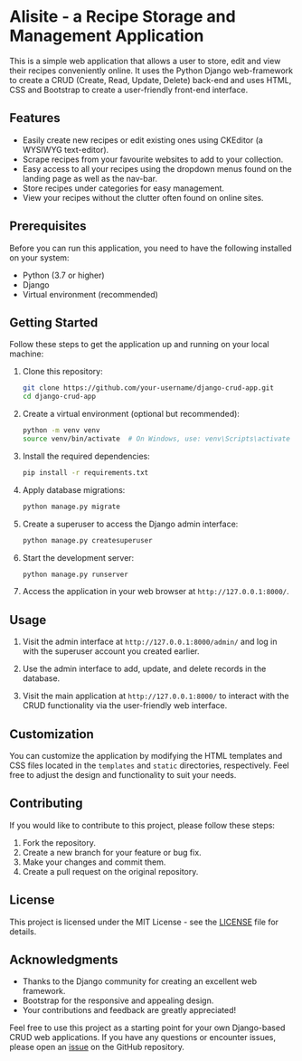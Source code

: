 # Alisite - a Recipe Storage and  Management Application

This is a simple web application that allows a user to store, edit and view their recipes conveniently
 online. It uses the Python Django web-framework to create a CRUD (Create, Read, Update, Delete) back-end and uses HTML, CSS and Bootstrap to create a user-friendly front-end interface.

## Features

- Easily create new recipes or edit existing ones using CKEditor (a WYSIWYG text-editor).
- Scrape recipes from your favourite websites to add to your collection.
- Easy access to all your recipes using the dropdown menus found on the landing page as well as the nav-bar.
- Store recipes under categories for easy management.
- View your recipes without the clutter often found on online sites.

## Prerequisites

Before you can run this application, you need to have the following installed on your system:

- Python (3.7 or higher)
- Django
- Virtual environment (recommended)

## Getting Started

Follow these steps to get the application up and running on your local machine:

1. Clone this repository:

   ```bash
   git clone https://github.com/your-username/django-crud-app.git
   cd django-crud-app
   ```

2. Create a virtual environment (optional but recommended):

   ```bash
   python -m venv venv
   source venv/bin/activate  # On Windows, use: venv\Scripts\activate
   ```

3. Install the required dependencies:

   ```bash
   pip install -r requirements.txt
   ```

4. Apply database migrations:

   ```bash
   python manage.py migrate
   ```

5. Create a superuser to access the Django admin interface:

   ```bash
   python manage.py createsuperuser
   ```

6. Start the development server:

   ```bash
   python manage.py runserver
   ```

7. Access the application in your web browser at `http://127.0.0.1:8000/`.

## Usage

1. Visit the admin interface at `http://127.0.0.1:8000/admin/` and log in with the superuser account you created earlier.

2. Use the admin interface to add, update, and delete records in the database.

3. Visit the main application at `http://127.0.0.1:8000/` to interact with the CRUD functionality via the user-friendly web interface.

## Customization

You can customize the application by modifying the HTML templates and CSS files located in the `templates` and `static` directories, respectively. Feel free to adjust the design and functionality to suit your needs.

## Contributing

If you would like to contribute to this project, please follow these steps:

1. Fork the repository.
2. Create a new branch for your feature or bug fix.
3. Make your changes and commit them.
4. Create a pull request on the original repository.

## License

This project is licensed under the MIT License - see the [LICENSE](LICENSE) file for details.

## Acknowledgments

- Thanks to the Django community for creating an excellent web framework.
- Bootstrap for the responsive and appealing design.
- Your contributions and feedback are greatly appreciated!

Feel free to use this project as a starting point for your own Django-based CRUD web applications. If you have any questions or encounter issues, please open an [issue](https://github.com/your-username/django-crud-app/issues) on the GitHub repository.
